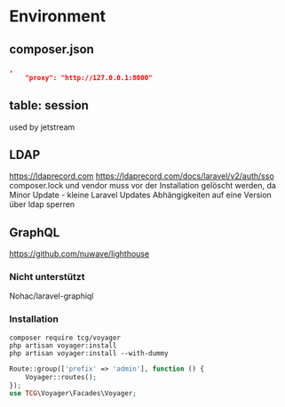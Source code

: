 # Environment

## composer.json

```json
,
    "proxy": "http://127.0.0.1:8000"
```

## table: session

used by jetstream

## LDAP

<https://ldaprecord.com>
<https://ldaprecord.com/docs/laravel/v2/auth/sso>
composer.lock und vendor muss vor der Installation gelöscht werden, da Minor Update - kleine Laravel Updates Abhängigkeiten auf eine Version über ldap sperren

## GraphQL

<https://github.com/nuwave/lighthouse>

### Nicht unterstützt

Nohac/laravel-graphiql

### Installation

``` terminal
composer require tcg/voyager
php artisan voyager:install
php artisan voyager:install --with-dummy
```

``` php
Route::group(['prefix' => 'admin'], function () {
    Voyager::routes();
});
use TCG\Voyager\Facades\Voyager;
```
